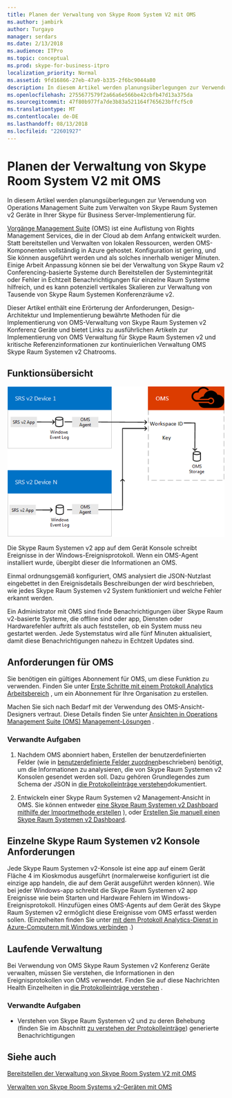 ```yaml
---
title: Planen der Verwaltung von Skype Room System V2 mit OMS
ms.author: jambirk
author: Turgayo
manager: serdars
ms.date: 2/13/2018
ms.audience: ITPro
ms.topic: conceptual
ms.prod: skype-for-business-itpro
localization_priority: Normal
ms.assetid: 9fd16866-27eb-47a9-b335-2f6bc9044a80
description: In diesem Artikel werden planungsüberlegungen zur Verwendung von Operations Management Suite zum Verwalten von Skype Raum Systemen v2 Geräte in Ihrer Skype für Business Server-Implementierung für.
ms.openlocfilehash: 2755677579f2a66a6e566be42cbfb47d13a375da
ms.sourcegitcommit: 47f80b977fa7de3b83a521164f765623bffcf5c0
ms.translationtype: MT
ms.contentlocale: de-DE
ms.lasthandoff: 08/13/2018
ms.locfileid: "22601927"
---
```

# <a name="plan-skype-room-systems-v2-management-with-oms"></a>Planen der Verwaltung von Skype Room System V2 mit OMS
 
 In diesem Artikel werden planungsüberlegungen zur Verwendung von Operations Management Suite zum Verwalten von Skype Raum Systemen v2 Geräte in Ihrer Skype für Business Server-Implementierung für.
  
[Vorgänge Management Suite](https://docs.microsoft.com/en-us/azure/operations-management-suite/operations-management-suite-overview) (OMS) ist eine Auflistung von Rights Management Services, die in der Cloud ab dem Anfang entwickelt wurden. Statt bereitstellen und Verwalten von lokalen Ressourcen, werden OMS-Komponenten vollständig in Azure gehostet. Konfiguration ist gering, und Sie können ausgeführt werden und als solches innerhalb weniger Minuten. Einige Arbeit Anpassung können sie bei der Verwaltung von Skype Raum v2 Conferencing-basierte Systeme durch Bereitstellen der Systemintegrität oder Fehler in Echtzeit Benachrichtigungen für einzelne Raum Systeme hilfreich, und es kann potenziell vertikales Skalieren zur Verwaltung von Tausende von Skype Raum Systemen Konferenzräume v2.
  
Dieser Artikel enthält eine Erörterung der Anforderungen, Design-Architektur und Implementierung bewährte Methoden für die Implementierung von OMS-Verwaltung von Skype Raum Systemen v2 Konferenz Geräte und bietet Links zu ausführlichen Artikeln zur Implementierung von OMS Verwaltung für Skype Raum Systemen v2 und kritische Referenzinformationen zur kontinuierlichen Verwaltung OMS Skype Raum Systemen v2 Chatrooms. 
  
## <a name="functional-overview"></a>Funktionsübersicht

![Diagramm der SRS-Verwaltung mit OMS](../../media/3f2ae1b8-61ea-4cd6-afb4-4bd75ccc746a.png)
  
Die Skype Raum Systemen v2 app auf dem Gerät Konsole schreibt Ereignisse in der Windows-Ereignisprotokoll. Wenn ein OMS-Agent installiert wurde, übergibt dieser die Informationen an OMS. 
  
Einmal ordnungsgemäß konfiguriert, OMS analysiert die JSON-Nutzlast eingebettet in den Ereignisdetails Beschreibungen der wird beschrieben, wie jedes Skype Raum Systemen v2 System funktioniert und welche Fehler erkannt werden. 
  
Ein Administrator mit OMS sind finde Benachrichtigungen über Skype Raum v2-basierte Systeme, die offline sind oder app, Diensten oder Hardwarefehler auftritt als auch feststellen, ob ein System muss neu gestartet werden. Jede Systemstatus wird alle fünf Minuten aktualisiert, damit diese Benachrichtigungen nahezu in Echtzeit Updates sind.
  
## <a name="oms-requirements"></a>Anforderungen für OMS

Sie benötigen ein gültiges Abonnement für OMS, um diese Funktion zu verwenden. Finden Sie unter [Erste Schritte mit einem Protokoll Analytics Arbeitsbereich](https://docs.microsoft.com/en-us/azure/log-analytics/log-analytics-get-started?toc=%2fazure%2foperations-management-suite%2ftoc.json) , um ein Abonnement für Ihre Organisation zu erstellen.
  
Machen Sie sich nach Bedarf mit der Verwendung des OMS-Ansicht-Designers vertraut. Diese Details finden Sie unter [Ansichten in Operations Management Suite (OMS) Management-Lösungen](https://docs.microsoft.com/en-us/azure/operations-management-suite/operations-management-suite-solutions-resources-views) .
  
### <a name="related-tasks"></a>Verwandte Aufgaben

1. Nachdem OMS abonniert haben, Erstellen der benutzerdefinierten Felder (wie in [benutzerdefinierte Felder zuordnen](../../deploy/deploy-clients/with-oms.md#Custom_fields)beschrieben) benötigt, um die Informationen zu analysieren, die von Skype Raum Systemen v2 Konsolen gesendet werden soll. Dazu gehören Grundlegendes zum Schema der JSON in [die Protokolleinträge verstehen](../../manage/skype-room-systems-v2/oms.md#Telemetry)dokumentiert.
    
2. Entwickeln einer Skype Raum Systemen v2 Management-Ansicht in OMS. Sie können entweder [eine Skype Raum Systemen v2 Dashboard mithilfe der Importmethode erstellen](../../deploy/deploy-clients/with-oms.md#create-a-skype-room-systems-v2-dashboard-by-using-the-import-method) ), oder [Erstellen Sie manuell einen Skype Raum Systemen v2 Dashboard](../../deploy/deploy-clients/with-oms.md#create-a-skype-room-systems-v2-dashboard-manually).
    
## <a name="individual-skype-room-systems-v2-console-requirements"></a>Einzelne Skype Raum Systemen v2 Konsole Anforderungen

Jede Skype Raum Systemen v2-Konsole ist eine app auf einem Gerät Fläche 4 im Kioskmodus ausgeführt (normalerweise konfiguriert ist die einzige app handeln, die auf dem Gerät ausgeführt werden können). Wie bei jeder Windows-app schreibt die Skype Raum Systemen v2 app Ereignisse wie beim Starten und Hardware Fehlern im Windows-Ereignisprotokoll. Hinzufügen eines OMS-Agents auf dem Gerät des Skype Raum Systemen v2 ermöglicht diese Ereignisse vom OMS erfasst werden sollen. (Einzelheiten finden Sie unter [mit dem Protokoll Analytics-Dienst in Azure-Computern mit Windows verbinden](https://docs.microsoft.com/en-us/azure/log-analytics/log-analytics-windows-agents) .)
  
## <a name="ongoing-management"></a>Laufende Verwaltung

Bei Verwendung von OMS Skype Raum Systemen v2 Konferenz Geräte verwalten, müssen Sie verstehen, die Informationen in den Ereignisprotokollen von OMS verwendet. Finden Sie auf diese Nachrichten Health Einzelheiten in [die Protokolleinträge verstehen](../../manage/skype-room-systems-v2/oms.md#Telemetry) .
  
### <a name="related-tasks"></a>Verwandte Aufgaben

- Verstehen von Skype Raum Systemen v2 und zu deren Behebung (finden Sie im Abschnitt [zu verstehen der Protokolleinträge](../../manage/skype-room-systems-v2/oms.md#Telemetry)) generierte Benachrichtigungen
    
## <a name="see-also"></a>Siehe auch

[Bereitstellen der Verwaltung von Skype Room System V2 mit OMS](../../deploy/deploy-clients/with-oms.md)
  
[Verwalten von Skype Room Systems v2-Geräten mit OMS](../../manage/skype-room-systems-v2/oms.md)